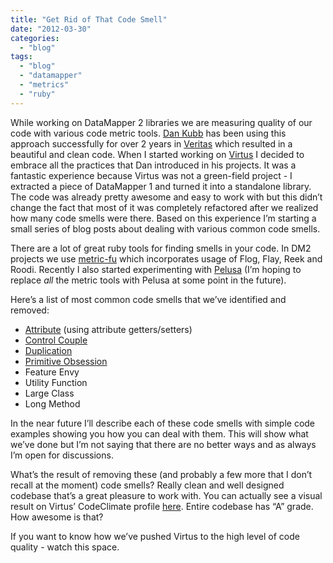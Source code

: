 ```yaml
---
title: "Get Rid of That Code Smell"
date: "2012-03-30"
categories: 
  - "blog"
tags: 
  - "blog"
  - "datamapper"
  - "metrics"
  - "ruby"
---
```


While working on DataMapper 2 libraries we are measuring quality of our code with various code metric tools. [Dan Kubb](https://github.com/dkubb) has been using this approach successfully for over 2 years in [Veritas](https://github.com/dkubb/veritas) which resulted in a beautiful and clean code. When I started working on [Virtus](https://github.com/solnic/virtus) I decided to embrace all the practices that Dan introduced in his projects. It was a fantastic experience because Virtus was not a green-field project - I extracted a piece of DataMapper 1 and turned it into a standalone library. The code was already pretty awesome and easy to work with but this didn’t change the fact that most of it was completely refactored after we realized how many code smells were there. Based on this experience I’m starting a small series of blog posts about dealing with various common code smells.

There are a lot of great ruby tools for finding smells in your code. In DM2 projects we use [metric-fu](https://github.com/jscruggs/metric_fu "metric-fu on github") which incorporates usage of Flog, Flay, Reek and Roodi. Recently I also started experimenting with [Pelusa](https://github.com/codegram/pelusa "pelusa on github") (I’m hoping to replace _all_ the metric tools with Pelusa at some point in the future).

Here’s a list of most common code smells that we’ve identified and removed:

- [Attribute](http://solnic.codes/2012/04/04/get-rid-of-that-code-smell-attributes.html "Get Rid of That Code Smell – Attributes") (using attribute getters/setters)
- [Control Couple](http://solnic.codes/2012/04/11/get-rid-of-that-code-smell-control-couple.html "Get Rid of That Code Smell – Control Couple")
- [Duplication](http://solnic.codes/2012/05/11/get-rid-of-that-code-smell-duplication.html "Get Rid of That Code Smell – Duplication")
- [Primitive Obsession](http://solnic.codes/2012/06/25/get-rid-of-that-code-smell-primitive-obsession.html "Get Rid of That Code Smell – Primitive Obsession")
- Feature Envy
- Utility Function
- Large Class
- Long Method

In the near future I’ll describe each of these code smells with simple code examples showing you how you can deal with them. This will show what we’ve done but I’m not saying that there are no better ways and as always I’m open for discussions.

What’s the result of removing these (and probably a few more that I don’t recall at the moment) code smells? Really clean and well designed codebase that’s a great pleasure to work with. You can actually see a visual result on Virtus’ CodeClimate profile [here](https://codeclimate.com/github/solnic/virtus "Virtus on CodeClimate"). Entire codebase has “A” grade. How awesome is that?

If you want to know how we’ve pushed Virtus to the high level of code quality - watch this space.
